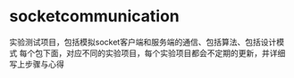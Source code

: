 # socketcommunication
实验测试项目，包括模拟socket客户端和服务端的通信、包括算法、包括设计模式
每个包下面，对应不同的实验项目，每个实验项目都会不定期的更新，并详细写上步骤与心得
